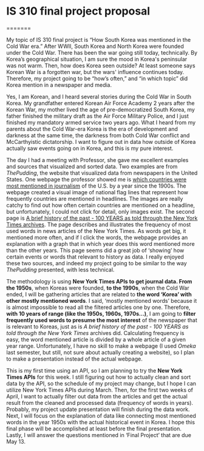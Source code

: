 # IS 310 final project proposal
=======

My topic of IS 310 final project is “How South Korea was mentioned in the Cold War era.” After WWII, South Korea and North Korea were founded under the Cold War.
There has been the war going still today, technically. By Korea’s geographical situation, I am sure the mood in Korea's peninsular was not warm. 
Then, how does Korea seen outside? At least someone says Korean War is a forgotten war, but the wars' influence continues today. 
Therefore, my project going to be “how’s often,” and “in which topic” did Korea mention in a newspaper and media.

Yes, I am Korean, and I heard several stories during the Cold War in South Korea. My grandfather entered Korean Air Force Academy 2 years after the Korean War, 
my mother lived the age of pre-democratized South Korea, my father finished the military draft as the Air Force Military Police, 
and I just finished my mandatory armed service two years ago. 
What I heard from my parents about the Cold War-era Korea is the era of development and darkness at the same time, 
the darkness from both Cold War conflict and McCarthyistic dictatorship. 
I want to figure out in data how outside of Korea actually saw events going on in Korea, and this is my pure interest.

The day I had a meeting with Professor, she gave me excellent examples and sources that visualized and sorted data. Two examples are from _ThePudding_, 
the website that visualized data from newspapers in the United States. 
One webpage the professor showed me is [which countries were most mentioned in journalism](/ "https://pudding.cool/2018/12/countries/") of the U.S. by a year since the 1900s. 
The webpage created a visual image of national flag lines that represent how frequently countries are mentioned in headlines. 
The images are really catchy to find out how often certain countries are mentioned on a headline, but unfortunately, 
I could not click for detail, only images exist. The second page is [A brief history of the past - 100 YEARS as told through the New York Times archives](/ "https://pudding.cool/2018/12/brief-history/"). 
The page describes and illustrates the frequency of most used words in news articles of the New York Times. As words get big, it mentioned more often, 
and if I click the words, the webpage provides an explanation with a graph that in which year does this word mentioned more than the other years. 
This page seems did a great job of ‘showing’ how certain events or words that relevant to history as data. I really enjoyed these two sources, 
and indeed my project going to be similar to the way _ThePudding_ presented, with less technical.

The methodology is using **New York Times APIs to get journal data. From the 1950s**, when Koreas were founded, **to the 1990s**, when the Cold War ended, 
I will be gathering articles that are related to **the word ‘Korea’ with other mostly mentioned words**. I said, ‘mostly mentioned words’ because it is almost impossible to read all the filtered articles one by one. 
Therefore, **with 10 years of range (like the 1950s, 1960s, 1970s…)**, I am going to **filter frequently used words to presume the most interest** of the newspaper that is relevant to Koreas, 
just as is _A brief history of the past - 100 YEARS as told through the New York Times_ archives did. Calculating frequency is easy, the word mentioned article is divided by a whole article of a given year range. 
Unfortunately, I have no skill to make a webpage (I used _Omeka_ last semester, but still, not sure about actually creating a website), so I plan to make a presentation instead of the actual webpage. 

This is my first time using an API, so I am planning to try the **New York Times APIs** for this week. 
I still figuring out how to actually clean and sort data by the API, so the schedule of my project may change, 
but I hope I can utilize New York Times APIs during March. Then, for the first two weeks of April, 
I want to actually filter out data from the articles and get the actual result from the cleaned and processed data (frequency of words in years). 
Probably, my project update presentation will finish during the data work. 
Next, I will focus on the explanation of data like connecting most mentioned words in the year 1950s with the actual historical event in Korea. 
I hope this final phase will be accomplished at least before the final presentation. 
Lastly, I will answer the questions mentioned in ‘Final Project’ that are due May 13.

